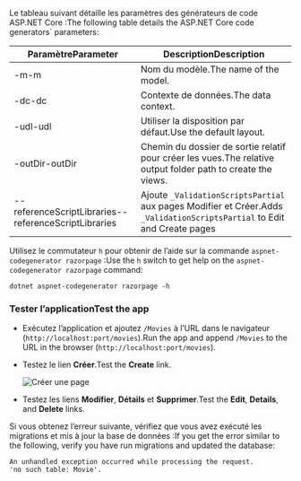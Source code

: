 <span data-ttu-id="9e504-101">Le tableau suivant détaille les paramètres des générateurs de code ASP.NET Core :</span><span class="sxs-lookup"><span data-stu-id="9e504-101">The following table details the ASP.NET Core code generators\` parameters:</span></span>

| <span data-ttu-id="9e504-102">Paramètre</span><span class="sxs-lookup"><span data-stu-id="9e504-102">Parameter</span></span>               | <span data-ttu-id="9e504-103">Description</span><span class="sxs-lookup"><span data-stu-id="9e504-103">Description</span></span>|
| ----------------- | ------------ |
| <span data-ttu-id="9e504-104">-m</span><span class="sxs-lookup"><span data-stu-id="9e504-104">-m</span></span>  | <span data-ttu-id="9e504-105">Nom du modèle.</span><span class="sxs-lookup"><span data-stu-id="9e504-105">The name of the model.</span></span> |
| <span data-ttu-id="9e504-106">-dc</span><span class="sxs-lookup"><span data-stu-id="9e504-106">-dc</span></span>  | <span data-ttu-id="9e504-107">Contexte de données.</span><span class="sxs-lookup"><span data-stu-id="9e504-107">The data context.</span></span> |
| <span data-ttu-id="9e504-108">-udl</span><span class="sxs-lookup"><span data-stu-id="9e504-108">-udl</span></span> | <span data-ttu-id="9e504-109">Utiliser la disposition par défaut.</span><span class="sxs-lookup"><span data-stu-id="9e504-109">Use the default layout.</span></span> |
| <span data-ttu-id="9e504-110">-outDir</span><span class="sxs-lookup"><span data-stu-id="9e504-110">-outDir</span></span> | <span data-ttu-id="9e504-111">Chemin du dossier de sortie relatif pour créer les vues.</span><span class="sxs-lookup"><span data-stu-id="9e504-111">The relative output folder path to create the views.</span></span> |
| <span data-ttu-id="9e504-112">--referenceScriptLibraries</span><span class="sxs-lookup"><span data-stu-id="9e504-112">--referenceScriptLibraries</span></span> | <span data-ttu-id="9e504-113">Ajoute `_ValidationScriptsPartial` aux pages Modifier et Créer.</span><span class="sxs-lookup"><span data-stu-id="9e504-113">Adds `_ValidationScriptsPartial` to Edit and Create pages</span></span> |

<span data-ttu-id="9e504-114">Utilisez le commutateur `h` pour obtenir de l’aide sur la commande `aspnet-codegenerator razorpage` :</span><span class="sxs-lookup"><span data-stu-id="9e504-114">Use the `h` switch to get help on the `aspnet-codegenerator razorpage` command:</span></span>

```console
dotnet aspnet-codegenerator razorpage -h
```
<a name="test"></a>
### <a name="test-the-app"></a><span data-ttu-id="9e504-115">Tester l’application</span><span class="sxs-lookup"><span data-stu-id="9e504-115">Test the app</span></span>

* <span data-ttu-id="9e504-116">Exécutez l’application et ajoutez `/Movies` à l’URL dans le navigateur (`http://localhost:port/movies`).</span><span class="sxs-lookup"><span data-stu-id="9e504-116">Run the app and append `/Movies` to the URL in the browser (`http://localhost:port/movies`).</span></span>
* <span data-ttu-id="9e504-117">Testez le lien **Créer**.</span><span class="sxs-lookup"><span data-stu-id="9e504-117">Test the **Create** link.</span></span>

  ![Créer une page](../../tutorials/razor-pages/model/_static/conan.png)

<a name="scaffold"></a>

* <span data-ttu-id="9e504-119">Testez les liens **Modifier**, **Détails** et **Supprimer**.</span><span class="sxs-lookup"><span data-stu-id="9e504-119">Test the **Edit**, **Details**, and **Delete** links.</span></span>

<span data-ttu-id="9e504-120">Si vous obtenez l’erreur suivante, vérifiez que vous avez exécuté les migrations et mis à jour la base de données :</span><span class="sxs-lookup"><span data-stu-id="9e504-120">If you get the error similar to the following, verify you have run migrations and updated the database:</span></span>

```
An unhandled exception occurred while processing the request.
'no such table: Movie'.
```
